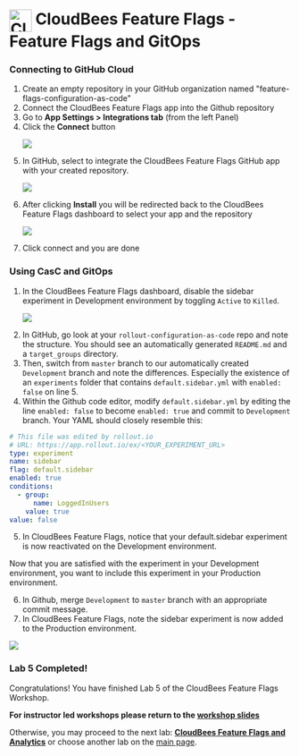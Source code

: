 # <img src="images/Rollout-blue.svg" alt="CloudBees Rollout Logo" width="40" align="top"> CloudBees Feature Flags - Feature Flags and GitOps

### Connecting to GitHub Cloud
1. Create an empty repository in your GitHub organization named "feature-flags-configuration-as-code"
2. Connect the CloudBees Feature Flags app into the Github repository
  1. Go to **App Settings > Integrations tab** (from the left Panel)
  2. Click the **Connect** button <p><img src="images/app-integrations.png" />
3. In GitHub, select to integrate the CloudBees Feature Flags GitHub app with your created repository. <p><img src="images/github-app.png" />
4. After clicking **Install** you will be redirected back to the CloudBees Feature Flags dashboard to select your app and the repository <p><img src="images/github-rollout-confirmation.png" />
5. Click connect and you are done

### Using CasC and GitOps
1. In the CloudBees Feature Flags dashboard, disable the sidebar experiment in Development environment by toggling `Active` to `Killed`. <p><img src="images/sidebar_killed.png" />
2. In GitHub, go look at your `rollout-configuration-as-code` repo and note the structure. You should see an automatically generated `README.md` and a `target_groups` directory.
3. Then, switch from `master` branch to our automatically created `Development` branch and note the differences. Especially the existence of an `experiments` folder that contains `default.sidebar.yml` with `enabled: false` on line 5.
4. Within the Github code editor, modify `default.sidebar.yml` by editing the line `enabled: false` to become `enabled: true` and commit to `Development` branch. Your YAML should closely resemble this:

```YAML
# This file was edited by rollout.io
# URL: https://app.rollout.io/ex/<YOUR_EXPERIMENT_URL>
type: experiment
name: sidebar
flag: default.sidebar
enabled: true
conditions:
  - group:
      name: LoggedInUsers
    value: true
value: false
```

5. In CloudBees Feature Flags, notice that your default.sidebar experiment is now reactivated on the Development environment.

Now that you are satisfied with the experiment in your Development environment, you want to include this experiment in your Production environment.

6. In Github, merge `Development` to `master` branch with an appropriate commit message.
7. In CloudBees Feature Flags, note the sidebar experiment is now added to the Production environment.

<p><img src="images/production_sidebar.png" />

### Lab 5 Completed!
Congratulations! You have finished Lab 5 of the CloudBees Feature Flags Workshop.

**For instructor led workshops please return to the [workshop slides](https://cloudbees-days.github.io/core-rollout-flow-workshop/rollout/#33)**

Otherwise, you may proceed to the next lab: [**CloudBees Feature Flags and Analytics**](../rolloutAnalytics/rolloutAnalytics.md) or choose another lab on the [main page](../../README.md#workshop-labs).
